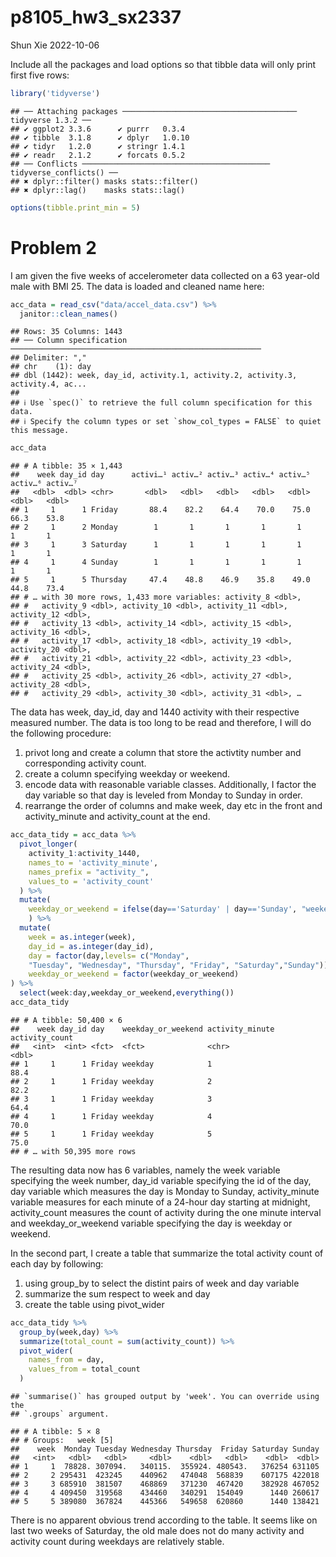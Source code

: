 p8105_hw3_sx2337
================
Shun Xie
2022-10-06

Include all the packages and load options so that tibble data will only
print first five rows:

``` r
library('tidyverse')
```

    ## ── Attaching packages ─────────────────────────────────────── tidyverse 1.3.2 ──
    ## ✔ ggplot2 3.3.6      ✔ purrr   0.3.4 
    ## ✔ tibble  3.1.8      ✔ dplyr   1.0.10
    ## ✔ tidyr   1.2.0      ✔ stringr 1.4.1 
    ## ✔ readr   2.1.2      ✔ forcats 0.5.2 
    ## ── Conflicts ────────────────────────────────────────── tidyverse_conflicts() ──
    ## ✖ dplyr::filter() masks stats::filter()
    ## ✖ dplyr::lag()    masks stats::lag()

``` r
options(tibble.print_min = 5)
```

# Problem 2

I am given the five weeks of accelerometer data collected on a 63
year-old male with BMI 25. The data is loaded and cleaned name here:

``` r
acc_data = read_csv("data/accel_data.csv") %>% 
  janitor::clean_names()
```

    ## Rows: 35 Columns: 1443
    ## ── Column specification ────────────────────────────────────────────────────────
    ## Delimiter: ","
    ## chr    (1): day
    ## dbl (1442): week, day_id, activity.1, activity.2, activity.3, activity.4, ac...
    ## 
    ## ℹ Use `spec()` to retrieve the full column specification for this data.
    ## ℹ Specify the column types or set `show_col_types = FALSE` to quiet this message.

``` r
acc_data
```

    ## # A tibble: 35 × 1,443
    ##    week day_id day      activi…¹ activ…² activ…³ activ…⁴ activ…⁵ activ…⁶ activ…⁷
    ##   <dbl>  <dbl> <chr>       <dbl>   <dbl>   <dbl>   <dbl>   <dbl>   <dbl>   <dbl>
    ## 1     1      1 Friday       88.4    82.2    64.4    70.0    75.0    66.3    53.8
    ## 2     1      2 Monday        1       1       1       1       1       1       1  
    ## 3     1      3 Saturday      1       1       1       1       1       1       1  
    ## 4     1      4 Sunday        1       1       1       1       1       1       1  
    ## 5     1      5 Thursday     47.4    48.8    46.9    35.8    49.0    44.8    73.4
    ## # … with 30 more rows, 1,433 more variables: activity_8 <dbl>,
    ## #   activity_9 <dbl>, activity_10 <dbl>, activity_11 <dbl>, activity_12 <dbl>,
    ## #   activity_13 <dbl>, activity_14 <dbl>, activity_15 <dbl>, activity_16 <dbl>,
    ## #   activity_17 <dbl>, activity_18 <dbl>, activity_19 <dbl>, activity_20 <dbl>,
    ## #   activity_21 <dbl>, activity_22 <dbl>, activity_23 <dbl>, activity_24 <dbl>,
    ## #   activity_25 <dbl>, activity_26 <dbl>, activity_27 <dbl>, activity_28 <dbl>,
    ## #   activity_29 <dbl>, activity_30 <dbl>, activity_31 <dbl>, …

The data has week, day_id, day and 1440 activity with their respective
measured number. The data is too long to be read and therefore, I will
do the following procedure:

1.  privot long and create a column that store the activtity number and
    corresponding activity count.
2.  create a column specifying weekday or weekend.
3.  encode data with reasonable variable classes. Additionally, I factor
    the day variable so that day is leveled from Monday to Sunday in
    order.
4.  rearrange the order of columns and make week, day etc in the front
    and activity_minute and activity_count at the end.

``` r
acc_data_tidy = acc_data %>% 
  pivot_longer(
    activity_1:activity_1440,
    names_to = 'activity_minute',
    names_prefix = "activity_",
    values_to = 'activity_count'
  ) %>% 
  mutate(
    weekday_or_weekend = ifelse(day=='Saturday' | day=='Sunday', "weekend", "weekday")
    ) %>% 
  mutate(
    week = as.integer(week),
    day_id = as.integer(day_id),
    day = factor(day,levels= c("Monday", 
    "Tuesday", "Wednesday", "Thursday", "Friday", "Saturday","Sunday")),
    weekday_or_weekend = factor(weekday_or_weekend)
) %>% 
  select(week:day,weekday_or_weekend,everything())
acc_data_tidy
```

    ## # A tibble: 50,400 × 6
    ##    week day_id day    weekday_or_weekend activity_minute activity_count
    ##   <int>  <int> <fct>  <fct>              <chr>                    <dbl>
    ## 1     1      1 Friday weekday            1                         88.4
    ## 2     1      1 Friday weekday            2                         82.2
    ## 3     1      1 Friday weekday            3                         64.4
    ## 4     1      1 Friday weekday            4                         70.0
    ## 5     1      1 Friday weekday            5                         75.0
    ## # … with 50,395 more rows

The resulting data now has 6 variables, namely the week variable
specifying the week number, day_id variable specifying the id of the
day, day variable which measures the day is Monday to Sunday,
activity_minute variable measures for each minute of a 24-hour day
starting at midnight, activity_count measures the count of activity
during the one minute interval and weekday_or_weekend variable
specifying the day is weekday or weekend.

In the second part, I create a table that summarize the total activity
count of each day by following:

1.  using group_by to select the distint pairs of week and day variable
2.  summarize the sum respect to week and day
3.  create the table using pivot_wider

``` r
acc_data_tidy %>% 
  group_by(week,day) %>% 
  summarize(total_count = sum(activity_count)) %>% 
  pivot_wider(
    names_from = day,
    values_from = total_count
  )
```

    ## `summarise()` has grouped output by 'week'. You can override using the
    ## `.groups` argument.

    ## # A tibble: 5 × 8
    ## # Groups:   week [5]
    ##    week  Monday Tuesday Wednesday Thursday  Friday Saturday Sunday
    ##   <int>   <dbl>   <dbl>     <dbl>    <dbl>   <dbl>    <dbl>  <dbl>
    ## 1     1  78828. 307094.   340115.  355924. 480543.   376254 631105
    ## 2     2 295431  423245    440962   474048  568839    607175 422018
    ## 3     3 685910  381507    468869   371230  467420    382928 467052
    ## 4     4 409450  319568    434460   340291  154049      1440 260617
    ## 5     5 389080  367824    445366   549658  620860      1440 138421

There is no apparent obvious trend according to the table. It seems like
on last two weeks of Saturday, the old male does not do many activity
and activity count during weekdays are relatively stable.
